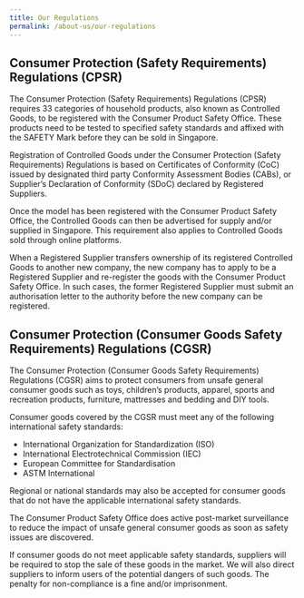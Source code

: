 ```yaml
---
title: Our Regulations
permalink: /about-us/our-regulations
---
```

## Consumer Protection (Safety Requirements) Regulations (CPSR)
The Consumer Protection (Safety Requirements) Regulations (CPSR) requires 33 categories of household products, also known as Controlled Goods, to be registered with the Consumer Product Safety Office. These products need to be tested to specified safety standards and affixed with the SAFETY Mark before they can be sold in Singapore. 

Registration of Controlled Goods under the Consumer Protection (Safety Requirements) Regulations is based on Certificates of Conformity (CoC) issued by designated third party Conformity Assessment Bodies (CABs), or Supplier’s Declaration of Conformity (SDoC) declared by Registered Suppliers.

Once the model has been registered with the Consumer Product Safety Office, the Controlled Goods can then be advertised for supply and/or supplied in Singapore. This requirement also applies to Controlled Goods sold through online platforms.

When a Registered Supplier transfers ownership of its registered Controlled Goods to another new company, the new company has to apply to be a Registered Supplier and re-register the goods with the Consumer Product Safety Office. In such cases, the former Registered Supplier must submit an authorisation letter to the authority before the new company can be registered.

## Consumer Protection (Consumer Goods Safety Requirements) Regulations (CGSR)
The Consumer Protection (Consumer Goods Safety Requirements) Regulations (CGSR) aims to protect consumers from unsafe general consumer goods such as toys, children’s products, apparel, sports and recreation products, furniture, mattresses and bedding and DIY tools.

Consumer goods covered by the CGSR must meet any of the following international safety standards:
* International Organization for Standardization (ISO)
* International Electrotechnical Commission (IEC)
* European Committee for Standardisation
* ASTM International

Regional or national standards may also be accepted for consumer goods that do not have the applicable international safety standards.

The Consumer Product Safety Office does active post-market surveillance to reduce the impact of unsafe general consumer goods as soon as safety issues are discovered.

If consumer goods do not meet applicable safety standards, suppliers will be required to stop the sale of these goods in the market. We will also direct suppliers to inform users of the potential dangers of such goods. The penalty for non-compliance is a fine and/or imprisonment.


